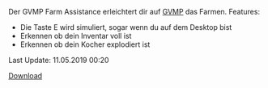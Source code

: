 Der GVMP Farm Assistance erleichtert dir auf [GVMP](https://www.gvmp.de) das Farmen.
Features:
* Die Taste E wird simuliert, sogar wenn du auf dem Desktop bist
* Erkennen ob dein Inventar voll ist
* Erkennen ob dein Kocher explodiert ist

Last Update: 11.05.2019 00:20

<MTMarkdownOptions output='raw'>
  <a href="https://dl.headzfetz.pw/gvmp" class="btn">Download</a>
</MTMarkdownOptions>
